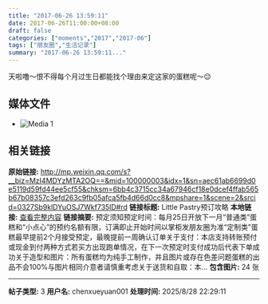 ```yaml
---
title: "2017-06-26 13:59:11"
date: 2017-06-26T11:00:00+08:00
draft: false
categories: ["moments","2017","2017-06"]
tags: ["朋友圈","生活记录"]
summary: "2017-06-26 13:59:11..."
---
```


天啦噜～恨不得每个月过生日都能找个理由来定这家的蛋糕呢～😌

## 媒体文件

- ![Media 1](/Moments/photos/2017-06-26/201706261359110.jpg)

## 相关链接

**原始链接:** http://mp.weixin.qq.com/s?__biz=MzI4MDYzMTA2OQ==&mid=100000003&idx=1&sn=aec61ab6699d0e5119d59fd44ee5cf55&chksm=6bb4c3715cc34a67946cf18e0dcef4ffab565b67b08357c3efd263c9fb05afca5fb4d66d0cc8&mpshare=1&scene=2&srcid=0327Sb9klDYuOSJ7Wkf735lD#rd
**链接标题:** Little Pastry预订攻略
**本地链接:** [查看完整内容](/link_content/2017/06/2017-06-26-1/link_content/)
**链接摘要:** 预定须知预定时间：每月25日开放下一月“普通类”蛋糕和“小点心”的预约名额有限，订满即止开始时间以掌柜发朋友圈为准“定制类”蛋糕最早提前2个月接受预定，最晚提前一周确认订单关于支付：本店支持转账预付或现金到付两种方式若买方出现跑单情况，在下一次预定时支付成功后代表下单成功关于造型和图片：所有蛋糕均为纯手工制作，并且图片或存在色差问题蛋糕的出品不会100%与图片相同介意者请慎重考虑关于送货和自取：本...
**包含图片:** 24 张

---

**帖子类型:** 3
**用户名:** chenxueyuan001
**处理时间:** 2025/8/28 22:29:11